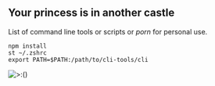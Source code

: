 ## Your princess is in another castle
List of command line tools or scripts or _porn_ for personal use.

```shell
npm install
st ~/.zshrc
export PATH=$PATH:/path/to/cli-tools/cli
```

![>:()](http://i.imgur.com/Auazt4a.gif)
